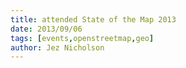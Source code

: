 ```yaml
---
title: attended State of the Map 2013
date: 2013/09/06
tags: [events,openstreetmap,geo]
author: Jez Nicholson
---
```

